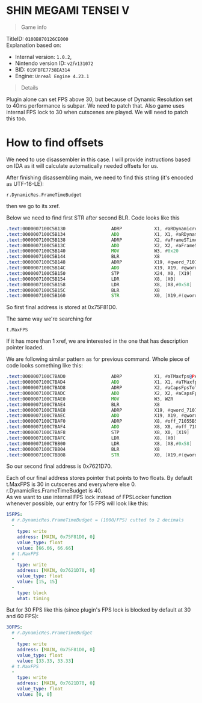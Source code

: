 # SHIN MEGAMI TENSEI V

> Game info

TitleID: `0100B870126CE000`<br>
Explanation based on:
- Internal version: `1.0.2`, 
- Nintendo version ID: `v2`/`v131072`
- BID: `019FBFE7738EA314`
- Engine: `Unreal Engine 4.23.1`

> Details

Plugin alone can set FPS above 30, but because of Dynamic Resolution set to 40ms performance is subpar. We need to patch that.
Also game uses internal FPS lock to 30 when cutscenes are played. We will need to patch this too.

# How to find offsets

We need to use disassembler in this case. I will provide instructions based on IDA as it will calculate automatically needed offsets for us.

After finishing disassembling main, we need to find this string (it's encoded as UTF-16-LE):
```
r.DynamicRes.FrameTimeBudget
```

then we go to its xref.

Below we need to find first STR after second BLR. Code looks like this
```asm
.text:0000007100C5B130                 ADRP            X1, #aRDynamicresFra@PAGE ; "r.DynamicRes.FrameTimeBudget"
.text:0000007100C5B134                 ADD             X1, X1, #aRDynamicresFra@PAGEOFF ; "r.DynamicRes.FrameTimeBudget"
.text:0000007100C5B138                 ADRP            X2, #aFrameSTimeBudg@PAGE ; "Frame's time budget in milliseconds."
.text:0000007100C5B13C                 ADD             X2, X2, #aFrameSTimeBudg@PAGEOFF ; "Frame's time budget in milliseconds."
.text:0000007100C5B140                 MOV             W3, #0x20
.text:0000007100C5B144                 BLR             X8
.text:0000007100C5B148                 ADRP            X19, #qword_71075F81C0@PAGE
.text:0000007100C5B14C                 ADD             X19, X19, #qword_71075F81C0@PAGEOFF
.text:0000007100C5B150                 STP             X24, X0, [X19]
.text:0000007100C5B154                 LDR             X8, [X0]
.text:0000007100C5B158                 LDR             X8, [X8,#0x58]
.text:0000007100C5B15C                 BLR             X8
.text:0000007100C5B160                 STR             X0, [X19,#(qword_71075F81D0 - 0x71075F81C0)]
```

So first final address is stored at 0x75F81D0.

The same way we're searching for 
```
t.MaxFPS
```
If it has more than 1 xref, we are interested in the one that has description pointer loaded.

We are following similar pattern as for previous command. Whole piece of code looks something like this:
```asm
.text:0000007100C7BAD0                 ADRP            X1, #aTMaxfps@PAGE ; "t.MaxFPS"
.text:0000007100C7BAD4                 ADD             X1, X1, #aTMaxfps@PAGEOFF ; "t.MaxFPS"
.text:0000007100C7BAD8                 ADRP            X2, #aCapsFpsToTheGi@PAGE ; "Caps FPS to the given value.  Set to <="...
.text:0000007100C7BADC                 ADD             X2, X2, #aCapsFpsToTheGi@PAGEOFF ; "Caps FPS to the given value.  Set to <="...
.text:0000007100C7BAE0                 MOV             W3, WZR
.text:0000007100C7BAE4                 BLR             X8
.text:0000007100C7BAE8                 ADRP            X19, #qword_7107621D60@PAGE
.text:0000007100C7BAEC                 ADD             X19, X19, #qword_7107621D60@PAGEOFF
.text:0000007100C7BAF0                 ADRP            X8, #off_71055B5500@PAGE
.text:0000007100C7BAF4                 ADD             X8, X8, #off_71055B5500@PAGEOFF
.text:0000007100C7BAF8                 STP             X8, X0, [X19]
.text:0000007100C7BAFC                 LDR             X8, [X0]
.text:0000007100C7BB00                 LDR             X8, [X8,#0x58]
.text:0000007100C7BB04                 BLR             X8
.text:0000007100C7BB08                 STR             X0, [X19,#(qword_7107621D70 - 0x7107621D60)]
```
So our second final address is 0x7621D70.

Each of our final address stores pointer that points to two floats. By default t.MaxFPS is 30 in cutscenes and everywhere else 0. r.DynamicRes.FrameTimeBudget is 40.<br>
As we want to use internal FPS lock instead of FPSLocker function whenever possible, our entry for 15 FPS will look like this:
```yaml
15FPS:
  # r.DynamicRes.FrameTimeBudget = (1000/FPS) cutted to 2 decimals
  -
    type: write
    address: [MAIN, 0x75F81D0, 0]
    value_type: float
    value: [66.66, 66.66]
  # t.MaxFPS
  -
    type: write
    address: [MAIN, 0x7621D70, 0]
    value_type: float
    value: [15, 15]
  -
    type: block
    what: timing

```
But for 30 FPS like this (since plugin's FPS lock is blocked by default at 30 and 60 FPS):
```yaml
30FPS:
  # r.DynamicRes.FrameTimeBudget
  -
    type: write
    address: [MAIN, 0x75F81D0, 0]
    value_type: float
    value: [33.33, 33.33]
  # t.MaxFPS
  -
    type: write
    address: [MAIN, 0x7621D70, 0]
    value_type: float
    value: [0, 0]

```